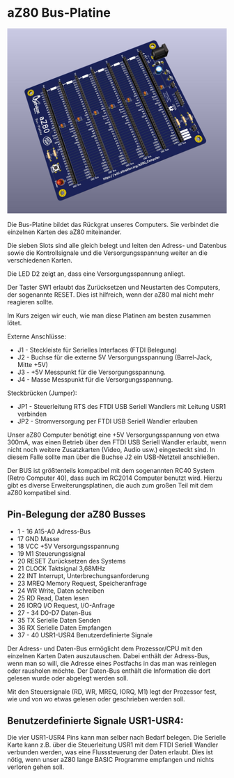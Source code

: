 # aZ80 Bus-Platine

<img width="640px" src="aZ80_Backplane.jpg" alt="Die aZ80 Bus-Platine" />

Die Bus-Platine bildet das Rückgrat unseres Computers. Sie verbindet die einzelnen Karten des aZ80 miteinander.

Die sieben Slots sind alle gleich belegt und leiten den Adress- und Datenbus sowie die Kontrollsignale und die Versorgungsspannung weiter an die verschiedenen Karten.

Die LED D2 zeigt an, dass eine Versorgungsspannung anliegt.

Der Taster SW1 erlaubt das Zurücksetzen und Neustarten des Computers, der sogenannte RESET. Dies ist hilfreich, wenn der aZ80 mal nicht mehr reagieren sollte.

Im Kurs zeigen wir euch, wie man diese Platinen am besten zusammen lötet.

Externe Anschlüsse:

 - J1 - Steckleiste für Serielles Interfaces (FTDI Belegung)
 - J2 - Buchse für die externe 5V Versorgungsspannung (Barrel-Jack, Mitte +5V)
 - J3 - +5V Messpunkt für die Versorgungsspannung.
 - J4 - Masse Messpunkt für die Versorgungsspannung.

Steckbrücken (Jumper):

 - JP1 - Steuerleitung RTS des FTDI USB Seriell Wandlers mit Leitung USR1 verbinden
 - JP2 - Stromversorgung per FTDI USB Seriell Wandler erlauben

Unser aZ80 Computer benötigt eine +5V Versorgungsspannung von etwa 300mA, was einen Betrieb über den FTDI USB Seriell Wandler erlaubt, wenn nicht noch weitere Zusatzkarten (Video, Audio usw.) eingesteckt sind. In diesem Falle sollte man über die Buchse J2 ein USB-Netzteil anschließen.

Der BUS ist größtenteils kompatibel mit dem sogenannten RC40 System (Retro Computer 40), dass auch im RC2014 Computer benutzt wird. Hierzu gibt es diverse Erweiterungsplatinen, die auch zum großen Teil mit dem aZ80 kompatibel sind.

Pin-Belegung der aZ80 Busses
----------------------------------
-  1 - 16  A15-A0 	Adress-Bus 
-    17  GND		Masse
-    18  VCC +5V	Versorgungsspannung
-    19  M1		Steuerungssignal
-    20  RESET		Zurücksetzen des Systems
-    21  CLOCK		Taktsignal 3,68MHz
-    22  INT		Interrupt, Unterbrechungsanforderung
-    23  MREQ		Memory Request, Speicheranfrage
-    24  WR		Write, Daten schreiben
-    25  RD		Read, Daten lesen
-    26  IORQ		I/O Request, I/O-Anfrage
- 27 - 34  D0-D7		Daten-Bus
-    35  TX		Serielle Daten Senden
-    36  RX		Serielle Daten Empfangen
- 37 - 40  USR1-USR4	Benutzerdefinierte Signale  

Der Adress- und Daten-Bus ermöglicht dem Prozessor/CPU mit den einzelnen Karten Daten auszutauschen. Dabei enthält der Adress-Bus, wenn man so will, die Adresse eines Postfachs in das man was reinlegen oder rausholen möchte. Der Daten-Bus enthält die Information die dort gelesen wurde oder abgelegt werden soll.

Mit den Steuersignale (RD, WR, MREQ, IORQ, M1) legt der Prozessor fest, wie und von wo etwas gelesen oder geschrieben werden soll.   

Benutzerdefinierte Signale USR1-USR4:
-----------------------------------------

Die vier USR1-USR4 Pins kann man selber nach Bedarf belegen. Die Serielle Karte kann z.B. über die Steuerleitung USR1 mit dem FTDI Seriell Wandler verbunden werden, was eine Flusssteuerung der Daten erlaubt. Dies ist nötig, wenn unser aZ80 lange BASIC Programme empfangen und nichts verloren gehen soll.
